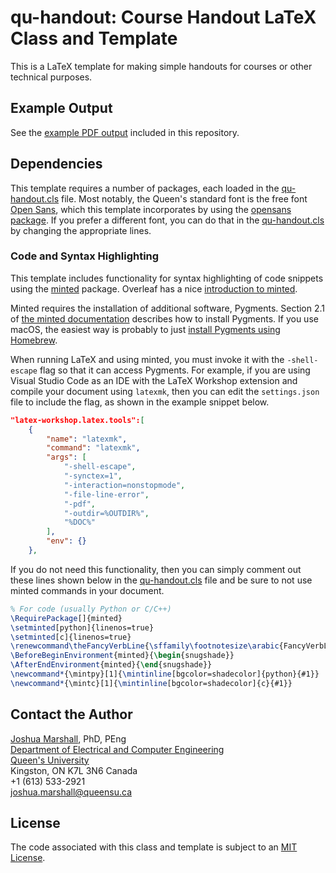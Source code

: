# qu-handout: Course Handout LaTeX Class and Template

This is a LaTeX template for making simple handouts for courses or other technical purposes.

## Example Output

See the [example PDF output](https://github.com/botprof/qu-handout/blob/main/qu-handout-example.pdf) included in this repository.

## Dependencies

This template requires a number of packages, each loaded in the [qu-handout.cls](qu-handout.cls) file.  Most notably, the Queen's standard font is the free font [Open Sans](https://fonts.google.com/specimen/Open+Sans), which this template incorporates by using the [opensans package](https://tug.org/FontCatalogue/opensans/).  If you prefer a different font, you can do that in the [qu-handout.cls](qu-handout.cls) by changing the appropriate lines.

### Code and Syntax Highlighting

This template includes functionality for syntax highlighting of code snippets using the [minted](https://www.ctan.org/pkg/minted) package.  Overleaf has a nice [introduction to minted](https://www.overleaf.com/learn/latex/Code_Highlighting_with_minted).

Minted requires the installation of additional software, Pygments.  Section 2.1 of [the minted documentation](https://mirror.csclub.uwaterloo.ca/CTAN/macros/latex/contrib/minted/minted.pdf) describes how to install Pygments.  If you use macOS, the easiest way is probably to just [install Pygments using Homebrew](https://formulae.brew.sh/formula/pygments#default).

When running LaTeX and using minted, you must invoke it with the `-shell-escape` flag so that it can access Pygments.  For example, if you are using Visual Studio Code as an IDE with the LaTeX Workshop extension and compile your document using `latexmk`, then you can edit the `settings.json` file to include the flag, as shown in the example snippet below.

```json
"latex-workshop.latex.tools":[
    {
        "name": "latexmk",
        "command": "latexmk",
        "args": [
            "-shell-escape",
            "-synctex=1",
            "-interaction=nonstopmode",
            "-file-line-error",
            "-pdf",
            "-outdir=%OUTDIR%",
            "%DOC%"
        ],
        "env": {}
    },
```

If you do not need this functionality, then you can simply comment out these lines shown below in the [qu-handout.cls](qu-handout.cls) file and be sure to not use minted commands in your document.

```latex
% For code (usually Python or C/C++)
\RequirePackage[]{minted}
\setminted[python]{linenos=true}
\setminted[c]{linenos=true}
\renewcommand\theFancyVerbLine{\sffamily\footnotesize\arabic{FancyVerbLine}}
\BeforeBeginEnvironment{minted}{\begin{snugshade}}
\AfterEndEnvironment{minted}{\end{snugshade}}
\newcommand*{\mintpy}[1]{\mintinline[bgcolor=shadecolor]{python}{#1}}
\newcommand*{\mintc}[1]{\mintinline[bgcolor=shadecolor]{c}{#1}}
```

## Contact the Author

[Joshua Marshall](https://www.ece.queensu.ca/people/j-marshall), PhD, PEng  
[Department of Electrical and Computer Engineering](https://www.ece.queensu.ca)  
[Queen's University](http://www.queensu.ca)  
Kingston, ON K7L 3N6 Canada  
+1 (613) 533-2921  
[joshua.marshall@queensu.ca](mailto:joshua.marshall@queensu.ca)

## License

The code associated with this class and template is subject to an [MIT License](LICENSE).

